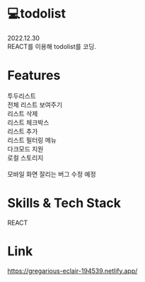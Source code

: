 # 💻todolist

2022.12.30<br>
REACT를 이용해 todolist를 코딩.<br>

# Features

투두리스트<br>
전체 리스트 보여주기<br>
리스트 삭제<br>
리스트 체크박스<br>
리스트 추가<br>
리스트 필터링 메뉴<br>
다크모드 지원<br>
로컬 스토리지<br>
<br>
모바일 화면 잘리는 버그 수정 예정<br>

# Skills & Tech Stack

REACT<br>

# Link

https://gregarious-eclair-194539.netlify.app/
